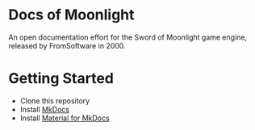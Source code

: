# Docs of Moonlight
An open documentation effort for the Sword of Moonlight game engine, released by FromSoftware in 2000.

# Getting Started
- Clone this repository
- Install [MkDocs](https://www.mkdocs.org/user-guide/installation/)
- Install [Material for MkDocs](https://squidfunk.github.io/mkdocs-material/getting-started/)